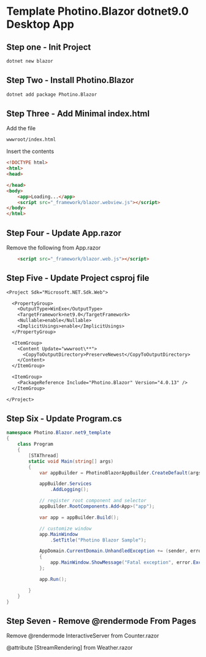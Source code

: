 # Template Photino.Blazor dotnet9.0 Desktop App

## Step one - Init Project

```bash
dotnet new blazor
```

## Step Two - Install Photino.Blazor

```bash
dotnet add package Photino.Blazor
```

## Step Three - Add Minimal index.html

Add the file

```bash
wwwroot/index.html
```

Insert the contents

```html
<!DOCTYPE html>
<html>
<head>

</head>
<body>
    <app>Loading...</app>
    <script src="_framework/blazor.webview.js"></script>
</body>
</html>
```

## Step Four - Update App.razor

Remove the following from App.razor

```html
    <script src="_framework/blazor.web.js"></script>
```

## Step Five - Update Project csproj file

```txt
<Project Sdk="Microsoft.NET.Sdk.Web">

  <PropertyGroup>
    <OutputType>WinExe</OutputType>
    <TargetFramework>net9.0</TargetFramework>
    <Nullable>enable</Nullable>
    <ImplicitUsings>enable</ImplicitUsings>
  </PropertyGroup>

  <ItemGroup>
    <Content Update="wwwroot\**">
      <CopyToOutputDirectory>PreserveNewest</CopyToOutputDirectory>
    </Content>
  </ItemGroup>

  <ItemGroup>
    <PackageReference Include="Photino.Blazor" Version="4.0.13" />
  </ItemGroup>

</Project>
```

## Step Six - Update Program.cs

```csharp
namespace Photino.Blazor.net9_template
{
    class Program
    {
        [STAThread]
        static void Main(string[] args)
        {
            var appBuilder = PhotinoBlazorAppBuilder.CreateDefault(args);

            appBuilder.Services
                .AddLogging();

            // register root component and selector
            appBuilder.RootComponents.Add<App>("app");

            var app = appBuilder.Build();

            // customize window
            app.MainWindow
                .SetTitle("Photino Blazor Sample");

            AppDomain.CurrentDomain.UnhandledException += (sender, error) =>
            {
                app.MainWindow.ShowMessage("Fatal exception", error.ExceptionObject.ToString());
            };

            app.Run();

        }
    }
}
```

## Step Seven - Remove @rendermode From Pages

Remove @rendermode InteractiveServer from Counter.razor

@attribute [StreamRendering] from Weather.razor
